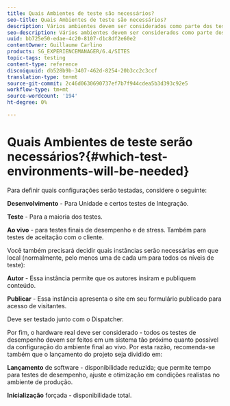 ```yaml
---
title: Quais Ambientes de teste são necessários?
seo-title: Quais Ambientes de teste são necessários?
description: Vários ambientes devem ser considerados como parte dos testes
seo-description: Vários ambientes devem ser considerados como parte dos testes
uuid: bb725e50-edae-4c20-8107-d1c8df2e60e2
contentOwner: Guillaume Carlino
products: SG_EXPERIENCEMANAGER/6.4/SITES
topic-tags: testing
content-type: reference
discoiquuid: db528b9b-3407-462d-8254-20b3cc2c3ccf
translation-type: tm+mt
source-git-commit: 2c46d0630690737ef7b7f944cdea5b3d393c92e5
workflow-type: tm+mt
source-wordcount: '194'
ht-degree: 0%

---
```



# Quais Ambientes de teste serão necessários?{#which-test-environments-will-be-needed}

Para definir quais configurações serão testadas, considere o seguinte:

**Desenvolvimento**  - Para Unidade e certos testes de Integração.

**Teste**  - Para a maioria dos testes.

**Ao vivo**  - para testes finais de desempenho e de stress. Também para testes de aceitação com o cliente.

Você também precisará decidir quais instâncias serão necessárias em que local (normalmente, pelo menos uma de cada um para todos os níveis de teste):

**Autor**  - Essa instância permite que os autores insiram e publiquem conteúdo.

**Publicar**  - Essa instância apresenta o site em seu formulário publicado para acesso de visitantes.

Deve ser testado junto com o Dispatcher.

Por fim, o hardware real deve ser considerado - todos os testes de desempenho devem ser feitos em um sistema tão próximo quanto possível da configuração do ambiente final ao vivo. Por esta razão, recomenda-se também que o lançamento do projeto seja dividido em:

**Lançamento**  de software - disponibilidade reduzida; que permite tempo para testes de desempenho, ajuste e otimização em condições realistas no ambiente de produção.

**Inicialização**  forçada - disponibilidade total.
